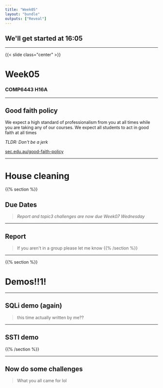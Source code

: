 ```yaml
---
title: "Week05"
layout: "bundle"
outputs: ["Reveal"]
---
```


## We'll get started at 16:05

---

{{< slide class="center" >}}
# Week05
### COMP6443 H16A 

---

## Good faith policy

We expect a high standard of professionalism from you at all times while you are taking any of our courses. We expect all students to act in good faith at all times

*TLDR: Don't be a jerk*

[sec.edu.au/good-faith-policy](https://sec.edu.au/good-faith-policy)

---

# House cleaning 
{{% section %}}

## Due Dates
> *Report and topic3 challenges are now due Week07 Wednesday*

---

## Report
> If you aren't in a group please let me know
{{% /section %}}

---

{{% section %}}
# Demos!!1!

---

## SQLi demo (again)
> this time actually written by me??

---

## SSTI demo
{{% /section %}}

---

## Now do some challenges
> What you all came for lol